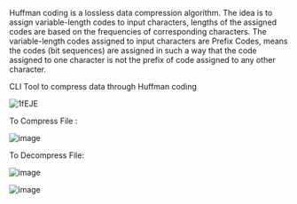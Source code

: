 Huffman coding is a lossless data compression algorithm. The idea is to assign variable-length codes to input characters, lengths of the assigned codes are based on the frequencies of corresponding characters. 
The variable-length codes assigned to input characters are Prefix Codes, means the codes (bit sequences) are assigned in such a way that the code assigned to one character is not the prefix of code assigned to any other character.

CLI Tool to compress data through Huffman coding


![1fEJE](https://github.com/amandeepsirohi/Huffman_Encoding_Decoding/assets/125798090/5e25c80b-8f86-45b5-9685-5ef32e6c4954)

To Compress File :

![image](https://github.com/amandeepsirohi/Huffman_Encoding_Decoding/assets/125798090/f81ae2bf-efef-4fa3-a663-5bc244e77e44)


To Decompress File: 

![image](https://github.com/amandeepsirohi/Huffman_Encoding_Decoding/assets/125798090/8b1b18ab-063e-4dbf-8697-d3a7fbb08200)


![image](https://github.com/amandeepsirohi/Huffman_Encoding_Decoding/assets/125798090/8d3f0342-00a6-4dd7-b82b-d718296d478a)
